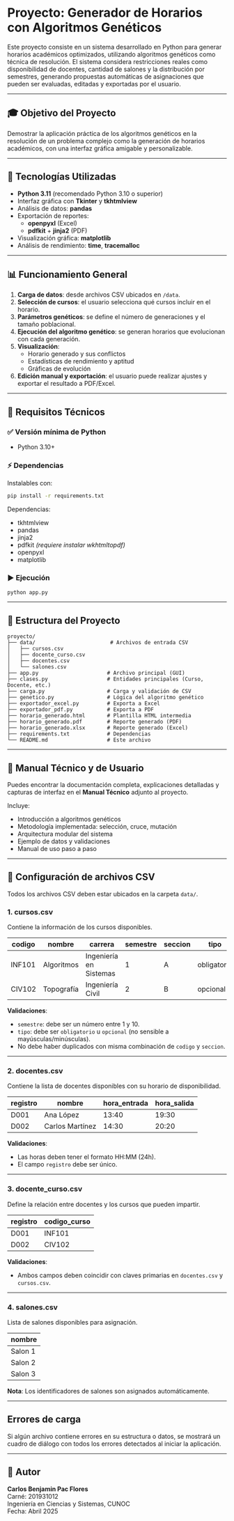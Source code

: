 # Proyecto: Generador de Horarios con Algoritmos Genéticos

Este proyecto consiste en un sistema desarrollado en Python para generar horarios académicos optimizados, utilizando algoritmos genéticos como técnica de resolución. El sistema considera restricciones reales como disponibilidad de docentes, cantidad de salones y la distribución por semestres, generando propuestas automáticas de asignaciones que pueden ser evaluadas, editadas y exportadas por el usuario.

---

## 🎓 Objetivo del Proyecto
Demostrar la aplicación práctica de los algoritmos genéticos en la resolución de un problema complejo como la generación de horarios académicos, con una interfaz gráfica amigable y personalizable.

---

## 🤖 Tecnologías Utilizadas
- **Python 3.11** (recomendado Python 3.10 o superior)
- Interfaz gráfica con **Tkinter** y **tkhtmlview**
- Análisis de datos: **pandas**
- Exportación de reportes:
  - **openpyxl** (Excel)
  - **pdfkit** + **jinja2** (PDF)
- Visualización gráfica: **matplotlib**
- Análisis de rendimiento: **time**, **tracemalloc**

---

## 📊 Funcionamiento General
1. **Carga de datos**: desde archivos CSV ubicados en `/data`.
2. **Selección de cursos**: el usuario selecciona qué cursos incluir en el horario.
3. **Parámetros genéticos**: se define el número de generaciones y el tamaño poblacional.
4. **Ejecución del algoritmo genético**: se generan horarios que evolucionan con cada generación.
5. **Visualización**:
   - Horario generado y sus conflictos
   - Estadísticas de rendimiento y aptitud
   - Gráficas de evolución
6. **Edición manual y exportación**: el usuario puede realizar ajustes y exportar el resultado a PDF/Excel.

---

## 🔨 Requisitos Técnicos

### ✅ Versión mínima de Python
- Python 3.10+

### ⚡ Dependencias
Instalables con:
```bash
pip install -r requirements.txt
```
Dependencias:
- tkhtmlview
- pandas
- jinja2
- pdfkit *(requiere instalar wkhtmltopdf)*
- openpyxl
- matplotlib

### ▶️ Ejecución
```bash
python app.py
```

---

## 📂 Estructura del Proyecto
```
proyecto/
├── data/                        # Archivos de entrada CSV
│   ├── cursos.csv
│   ├── docente_curso.csv
│   ├── docentes.csv
│   └── salones.csv
├── app.py                      # Archivo principal (GUI)
├── clases.py                   # Entidades principales (Curso, Docente, etc.)
├── carga.py                    # Carga y validación de CSV
├── genetico.py                 # Lógica del algoritmo genético
├── exportador_excel.py         # Exporta a Excel
├── exportador_pdf.py           # Exporta a PDF
├── horario_generado.html       # Plantilla HTML intermedia
├── horario_generado.pdf        # Reporte generado (PDF)
├── horario_generado.xlsx       # Reporte generado (Excel)
├── requirements.txt            # Dependencias
└── README.md                   # Este archivo
```

---

## 📖 Manual Técnico y de Usuario
Puedes encontrar la documentación completa, explicaciones detalladas y capturas de interfaz en el **Manual Técnico** adjunto al proyecto.

Incluye:
- Introducción a algoritmos genéticos
- Metodología implementada: selección, cruce, mutación
- Arquitectura modular del sistema
- Ejemplo de datos y validaciones
- Manual de uso paso a paso

---

## 📑 Configuración de archivos CSV

Todos los archivos CSV deben estar ubicados en la carpeta `data/`.

### 1. cursos.csv

Contiene la información de los cursos disponibles.

| codigo | nombre        | carrera               | semestre | seccion | tipo        |
|--------|---------------|------------------------|----------|---------|-------------|
| INF101 | Algoritmos    | Ingeniería en Sistemas | 1        | A       | obligatorio |
| CIV102 | Topografía   | Ingeniería Civil      | 2        | B       | opcional    |

**Validaciones**:
- `semestre`: debe ser un número entre 1 y 10.
- `tipo`: debe ser `obligatorio` u `opcional` (no sensible a mayúsculas/minúsculas).
- No debe haber duplicados con misma combinación de `codigo` y `seccion`.

---

### 2. docentes.csv

Contiene la lista de docentes disponibles con su horario de disponibilidad.

| registro | nombre          | hora_entrada | hora_salida |
|----------|------------------|--------------|-------------|
| D001     | Ana López         | 13:40        | 19:30       |
| D002     | Carlos Martínez  | 14:30        | 20:20       |

**Validaciones**:
- Las horas deben tener el formato HH:MM (24h).
- El campo `registro` debe ser único.

---

### 3. docente_curso.csv

Define la relación entre docentes y los cursos que pueden impartir.

| registro | codigo_curso |
|------------------|--------------|
| D001             | INF101       |
| D002             | CIV102       |

**Validaciones**:
- Ambos campos deben coincidir con claves primarias en `docentes.csv` y `cursos.csv`.

---

### 4. salones.csv

Lista de salones disponibles para asignación.

| nombre   |
|----------|
| Salon 1  |
| Salon 2  |
| Salon 3  |

**Nota**: Los identificadores de salones son asignados automáticamente.

---

## Errores de carga

Si algún archivo contiene errores en su estructura o datos, se mostrará un cuadro de diálogo con todos los errores detectados al iniciar la aplicación.

---

## 🚀 Autor
**Carlos Benjamin Pac Flores**  
Carné: 201931012  
Ingeniería en Ciencias y Sistemas, CUNOC  
Fecha: Abril 2025

